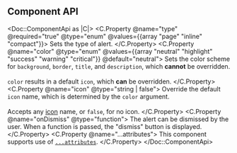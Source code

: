## Component API

<!-- fill this out based on the API found in the scrappy site -->
<Doc::ComponentApi as |C|>
  <C.Property @name="type" @required="true" @type="enum" @values={{array "page" "inline" "compact"}}>
    Sets the type of alert.
  </C.Property>
  <C.Property @name="color" @type="enum" @values={{array "neutral" "highlight" "success" "warning" "critical"}} @default="neutral">
    Sets the color scheme for `background`, `border`, `title`, and `description`, which **cannot** be overridden.<br/><br/>`color` results in a default `icon`, which **can** be overridden.
  </C.Property>
  <C.Property @name="icon" @type="string | false">
    Override the default `icon` name, which is determined by the `color` argument.<br/><br/>Accepts any [icon](/icons/library) name, or `false`, for no icon.
  </C.Property>
  <C.Property @name="onDismiss" @type="function">
    The alert can be dismissed by the user. When a function is passed, the "dismiss" button is displayed.
  </C.Property>
  <C.Property @name="...attributes">
    This component supports use of [`...attributes`](https://guides.emberjs.com/release/in-depth-topics/patterns-for-components/#toc_attribute-ordering).
  </C.Property>
</Doc::ComponentApi>
